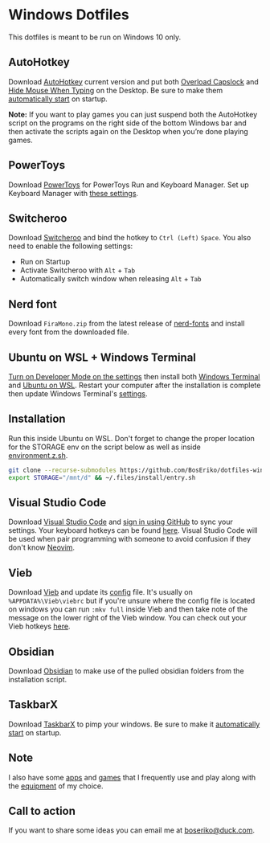 # Windows Dotfiles
This dotfiles is meant to be run on Windows 10 only.

## AutoHotkey
Download [AutoHotkey](https://www.autohotkey.com/) current version and put both [Overload Capslock](ahk/overload-capslock.ahk) and [Hide Mouse When Typing](ahk/hide-mouse-when-typing.ahk) on the Desktop. Be sure to make them [automatically start](markdown/automatically-start.md) on startup.

**Note:** If you want to play games you can just suspend both the AutoHotkey script on the programs on the right side of the bottom Windows bar and then activate the scripts again on the Desktop when you’re done playing games.

## PowerToys
Download [PowerToys](https://apps.microsoft.com/store/detail/microsoft-powertoys/XP89DCGQ3K6VLD) for PowerToys Run and Keyboard Manager. Set up Keyboard Manager with [these settings](markdown/keyboard-manager.md).

## Switcheroo
Download [Switcheroo](https://github.com/kvakulo/Switcheroo) and bind the hotkey to `Ctrl (Left)` `Space`. You also need to enable the following settings:
- Run on Startup
- Activate Switcheroo with `Alt` + `Tab`
- Automatically switch window when releasing `Alt` + `Tab`

## Nerd font
Download `FiraMono.zip` from the latest release of [nerd-fonts](https://github.com/ryanoasis/nerd-fonts/releases) and install every font from the downloaded file.

## Ubuntu on WSL + Windows Terminal
[Turn on Developer Mode on the settings](markdown/enable-developer-mode.md) then install both [Windows Terminal](https://apps.microsoft.com/store/detail/windows-terminal/9N0DX20HK701) and [Ubuntu on WSL](https://ubuntu.com/tutorials/install-ubuntu-on-wsl2-on-windows-10#1-overview). Restart your computer after the installation is complete then update Windows Terminal's [settings](windows-terminal/settings.json).

## Installation
Run this inside Ubuntu on WSL. Don't forget to change the proper location for the STORAGE env on the script below as well as inside [environment.z.sh](zsh/modules/environment.z.sh).
``` sh
git clone --recurse-submodules https://github.com/BosEriko/dotfiles-windows.git ~/.files
export STORAGE="/mnt/d" && ~/.files/install/entry.sh
```

## Visual Studio Code
Download [Visual Studio Code](https://code.visualstudio.com/) and [sign in using GitHub](https://code.visualstudio.com/docs/editor/settings-sync) to sync your settings. Your keyboard hotkeys can be found [here](https://boseriko-professional.notion.site/boseriko-professional/92045538d4be4360a6486d9d8d5178aa?v=ba96cfa3c35d4d7ca5c386d73c8c0a78). Visual Studio Code will be used when pair programming with someone to avoid confusion if they don't know [Neovim](https://neovim.io/).

## Vieb
Download [Vieb](https://vieb.dev/) and update its [config](vieb/rc) file. It's usually on `%APPDATA%\Vieb\viebrc` but if you're unsure where the config file is located on windows you can run `:mkv full` inside Vieb and then take note of the message on the lower right of the Vieb window. You can check out your Vieb hotkeys [here](https://boseriko-professional.notion.site/boseriko-professional/92045538d4be4360a6486d9d8d5178aa?v=ccad9bd920524df8b66880da8b68cc35).

## Obsidian
Download [Obsidian](https://obsidian.md/) to make use of the pulled obsidian folders from the installation script.

## TaskbarX
Download [TaskbarX](https://chrisandriessen.nl/taskbarx) to pimp your windows. Be sure to make it [automatically start](markdown/automatically-start.md) on startup.

## Note
I also have some [apps](markdown/apps.md) and [games](markdown/games.md) that I frequently use and play along with the [equipment](markdown/equipment.md) of my choice.

## Call to action
If you want to share some ideas you can email me at boseriko@duck.com.
